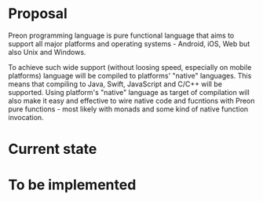 # Proposal

Preon programming language is pure functional language that aims to support
all major platforms and operating systems - Android, iOS, Web but also Unix and Windows.

To achieve such wide support (without loosing speed, especially on mobile platforms)
language will be compiled to platforms' "native" languages. This means that compiling
to Java, Swift, JavaScript and C/C++ will be supported. Using platform's "native"
language as target of compilation will also make it easy and effective to wire native
code and fucntions with Preon pure functions - most likely with monads and some kind
of native function invocation.

# Current state



# To be implemented
